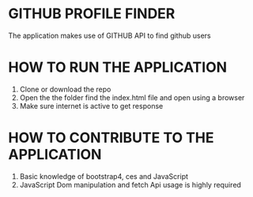 # GITHUB PROFILE FINDER
The application makes use of GITHUB API to find github users
# HOW TO RUN THE APPLICATION
1. Clone or download the repo
2. Open the the folder find the index.html file and open using a browser
3. Make sure internet is active to get response
# HOW TO CONTRIBUTE TO THE APPLICATION
1. Basic knowledge of bootstrap4, ces and JavaScript
2. JavaScript Dom manipulation and fetch Api usage is highly required
